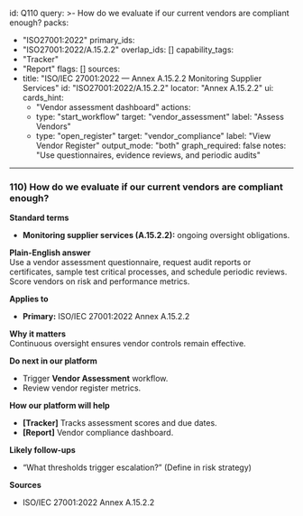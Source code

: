 id: Q110
query: >-
  How do we evaluate if our current vendors are compliant enough?
packs:
  - "ISO27001:2022"
primary_ids:
  - "ISO27001:2022/A.15.2.2"
overlap_ids: []
capability_tags:
  - "Tracker"
  - "Report"
flags: []
sources:
  - title: "ISO/IEC 27001:2022 — Annex A.15.2.2 Monitoring Supplier Services"
    id: "ISO27001:2022/A.15.2.2"
    locator: "Annex A.15.2.2"
ui:
  cards_hint:
    - "Vendor assessment dashboard"
  actions:
    - type: "start_workflow"
      target: "vendor_assessment"
      label: "Assess Vendors"
    - type: "open_register"
      target: "vendor_compliance"
      label: "View Vendor Register"
output_mode: "both"
graph_required: false
notes: "Use questionnaires, evidence reviews, and periodic audits"
---
### 110) How do we evaluate if our current vendors are compliant enough?

**Standard terms**  
- **Monitoring supplier services (A.15.2.2):** ongoing oversight obligations.

**Plain-English answer**  
Use a vendor assessment questionnaire, request audit reports or certificates, sample test critical processes, and schedule periodic reviews. Score vendors on risk and performance metrics.

**Applies to**  
- **Primary:** ISO/IEC 27001:2022 Annex A.15.2.2

**Why it matters**  
Continuous oversight ensures vendor controls remain effective.

**Do next in our platform**  
- Trigger **Vendor Assessment** workflow.  
- Review vendor register metrics.

**How our platform will help**  
- **[Tracker]** Tracks assessment scores and due dates.  
- **[Report]** Vendor compliance dashboard.

**Likely follow-ups**  
- “What thresholds trigger escalation?” (Define in risk strategy)

**Sources**  
- ISO/IEC 27001:2022 Annex A.15.2.2
